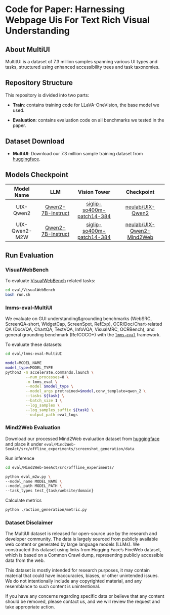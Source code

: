 # Code for Paper: Harnessing Webpage Uis For Text Rich Visual Understanding

## About MultiUI

MultitUI is a dataset of 7.3 million samples spanning various UI types and tasks, structured using enhanced accessibility trees and task taxonomies.

## Repository Structure

This repository is divided into two parts:

- **Train**: contains training code for LLaVA-OneVision, the base model we used.

- **Evaluation**: contains evaluation code on all benchmarks we tested in the paper.
  
## Dataset Download
- **MultiUI**: Download our 7.3 million sample training dataset from [huggingface](https://huggingface.co/datasets/neulab/MultiUI).

## Models Checkpoint

|  Model Name   |        LLM        | Vision Tower |                          Checkpoint                          |
| :-----------: | :---------------: | :----------: | :----------------------------------------------------------: |
|   UIX-Qwen2   | [Qwen2-7B-Instruct](https://huggingface.co/Qwen/Qwen2-7B-Instruct) |    [siglip-so400m-patch14-384](https://huggingface.co/google/siglip-so400m-patch14-384)    | [neulab/UIX-Qwen2](https://huggingface.co/neulab/UIX-Qwen2)  |
| UIX-Qwen2-M2W | [Qwen2-7B-Instruct](https://huggingface.co/Qwen/Qwen2-7B-Instruct) |    [siglip-so400m-patch14-384](https://huggingface.co/google/siglip-so400m-patch14-384)    | [neulab/UIX-Qwen2-Mind2Web](https://huggingface.co/neulab/UIX-Qwen2-Mind2Web) |

## Run Evaluation

### VisualWebBench
To evaluate [VisualWebBench](https://visualwebbench.github.io/) related tasks:
```bash
cd eval/VisualWebBench
bash run.sh
```



### lmms-eval-MultiUI
We evaluate on GUI understanding&grounding benchmarks (WebSRC, ScreenQA-short, WidgetCap, ScreenSpot, RefExp), OCR/Doc/Chart-related QA (DocVQA, ChartQA, TextVQA, InfoVQA, VisualMRC, OCRBench), and general grounding benchmark (RefCOCO+) with the [```lmms-eval```](https://github.com/EvolvingLMMs-Lab/lmms-eval) framework.

To evaluate these datasets:
```bash
cd eval/lmms-eval-MultiUI
```
```bash
model=MODEL_NAME
model_type=MODEL_TYPE
python3 -m accelerate.commands.launch \
         --num_processes=8 \
         -m lmms_eval \
         --model $model_type \
         --model_args pretrained=$model,conv_template=qwen_2 \
         --tasks ${task} \
         --batch_size 1 \
         --log_samples \
         --log_samples_suffix ${task} \
         --output_path eval_logs
```

### Mind2Web Evaluation
Download our processed Mind2Web evaluation dataset from [huggingface](https://huggingface.co/datasets/neulab/Mind2Web_bbox_eval) and place it under `eval/Mind2Web-SeeAct/src/offline_experiments/screenshot_generation/data`

Run inference
```bash
cd eval/Mind2Web-SeeAct/src/offline_experiments/

python eval_m2w.py \
--model_name MODEL_NAME \
--model_path MODEL_PATH \
--task_types test_{task/website/domain}
```
Calculate metrics
```bash
python ./action_generation/metric.py
```

### Dataset Disclaimer
The MultiUI dataset is released for open-source use by the research and developer community. The data is largely sourced from publicly available web content or generated by large language models (LLMs). We constructed this dataset using links from Hugging Face’s FineWeb dataset, which is based on a Common Crawl dump, representing publicly accessible data from the web.

This dataset is mostly intended for research purposes, it may contain material that could have inaccuracies, biases, or other unintended issues. We do not intentionally include any copyrighted material, and any resemblance to such content is unintentional.

If you have any concerns regarding specific data or believe that any content should be removed, please contact us, and we will review the request and take appropriate action.
